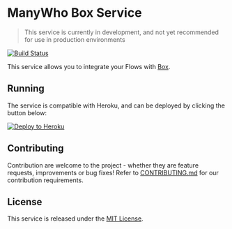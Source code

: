ManyWho Box Service
===================

> This service is currently in development, and not yet recommended for use in production environments

[![Build Status](https://travis-ci.org/manywho/service-box.svg?branch=develop)](https://travis-ci.org/manywho/service-box)

This service allows you to integrate your Flows with [Box](https://www.box.com).

## Running

The service is compatible with Heroku, and can be deployed by clicking the button below:

[![Deploy to Heroku](https://www.herokucdn.com/deploy/button.svg)](https://heroku.com/deploy?template=https://github.com/manywho/service-box/tree/develop)

## Contributing

Contribution are welcome to the project - whether they are feature requests, improvements or bug fixes! Refer to 
[CONTRIBUTING.md](CONTRIBUTING.md) for our contribution requirements.

## License

This service is released under the [MIT License](http://opensource.org/licenses/mit-license.php).
